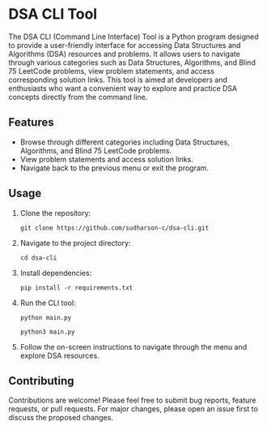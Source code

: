 # DSA CLI Tool

The DSA CLI (Command Line Interface) Tool is a Python program designed to provide a user-friendly interface for accessing Data Structures and Algorithms (DSA) resources and problems. It allows users to navigate through various categories such as Data Structures, Algorithms, and Blind 75 LeetCode problems, view problem statements, and access corresponding solution links. This tool is aimed at developers and enthusiasts who want a convenient way to explore and practice DSA concepts directly from the command line.

## Features

- Browse through different categories including Data Structures, Algorithms, and Blind 75 LeetCode problems.
- View problem statements and access solution links.
- Navigate back to the previous menu or exit the program.

## Usage

1. Clone the repository:
   ```
   git clone https://github.com/sudharson-c/dsa-cli.git
   ```

2. Navigate to the project directory:
   ```
   cd dsa-cli
   ```

3. Install dependencies:
   ```
   pip install -r requirements.txt
   ```

4. Run the CLI tool:
   ```
   python main.py
   ```
   ```
   python3 main.py
   ```

5. Follow the on-screen instructions to navigate through the menu and explore DSA resources.

## Contributing

Contributions are welcome! Please feel free to submit bug reports, feature requests, or pull requests. For major changes, please open an issue first to discuss the proposed changes.
